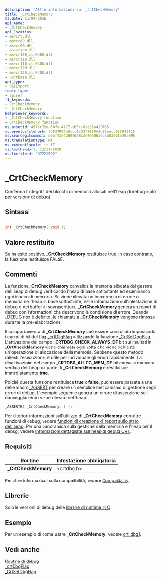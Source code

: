 ```yaml
---
description: 'Altre informazioni su: _CrtCheckMemory'
title: _CrtCheckMemory
ms.date: 11/04/2016
api_name:
- _CrtCheckMemory
api_location:
- msvcrt.dll
- msvcr80.dll
- msvcr90.dll
- msvcr100.dll
- msvcr100_clr0400.dll
- msvcr110.dll
- msvcr110_clr0400.dll
- msvcr120.dll
- msvcr120_clr0400.dll
- ucrtbase.dll
api_type:
- DLLExport
topic_type:
- apiref
f1_keywords:
- CrtCheckMemory
- _CrtCheckMemory
helpviewer_keywords:
- _CrtCheckMemory function
- CrtCheckMemory function
ms.assetid: 457cc72e-60fd-4177-ab5c-6ae26a420765
ms.openlocfilehash: f2537997a9adc1c2346560d3b65eecc633933616
ms.sourcegitcommit: d6af41e42699628c3e2e6063ec7b03931a49a098
ms.translationtype: MT
ms.contentlocale: it-IT
ms.lasthandoff: 12/11/2020
ms.locfileid: "97221592"
---
```

# <a name="_crtcheckmemory"></a>_CrtCheckMemory

Conferma l'integrità dei blocchi di memoria allocati nell'heap di debug (solo per versione di debug).

## <a name="syntax"></a>Sintassi

```C

int _CrtCheckMemory( void );
```

## <a name="return-value"></a>Valore restituito

Se ha esito positivo, **_CrtCheckMemory** restituisce true; in caso contrario, la funzione restituisce FALSE.

## <a name="remarks"></a>Commenti

La funzione **_CrtCheckMemory** convalida la memoria allocata dal gestore dell'heap di debug verificando l'heap di base sottostante ed esaminando ogni blocco di memoria. Se viene rilevata un'incoerenza di errore o memoria nell'heap di base sottostante, nelle informazioni sull'intestazione di debug o nei buffer di sovrascrittura, **_CrtCheckMemory** genera un report di debug con informazioni che descrivono la condizione di errore. Quando [_DEBUG](../../c-runtime-library/debug.md) non è definito, le chiamate a **_CrtCheckMemory** vengono rimosse durante la pre-elaborazione.

Il comportamento di **_CrtCheckMemory** può essere controllato impostando i campi di bit del flag [_crtDbgFlag](../../c-runtime-library/crtdbgflag.md) utilizzando la funzione [_CrtSetDbgFlag](crtsetdbgflag.md) . L'attivazione del campo **_CRTDBG_CHECK_ALWAYS_DF** bit sui risultati in **_CrtCheckMemory** viene chiamata ogni volta che viene richiesta un'operazione di allocazione della memoria. Sebbene questo metodo rallenti l'esecuzione, è utile per individuare gli errori rapidamente. La disattivazione del campo **_CRTDBG_ALLOC_MEM_DF** bit causa la mancata verifica dell'heap da parte di **_CrtCheckMemory** e restituisce immediatamente **true**.

Poiché questa funzione restituisce **true** o **false**, può essere passata a una delle macro [_ASSERT](assert-asserte-assert-expr-macros.md) per creare un semplice meccanismo di gestione degli errori di debug. L'esempio seguente genera un errore di asserzione se il danneggiamento viene rilevato nell'heap:

```C
_ASSERTE( _CrtCheckMemory( ) );
```

Per ulteriori informazioni sull'utilizzo di **_CrtCheckMemory** con altre funzioni di debug, vedere [funzioni di creazione di report sullo stato dell'heap](/visualstudio/debugger/crt-debug-heap-details). Per una panoramica sulla gestione della memoria e l'heap per il debug, vedere [Informazioni dettagliate sull'heap di debug CRT](/visualstudio/debugger/crt-debug-heap-details).

## <a name="requirements"></a>Requisiti

|Routine|Intestazione obbligatoria|
|-------------|---------------------|
|**_CrtCheckMemory**|\<crtdbg.h>|

Per altre informazioni sulla compatibilità, vedere [Compatibility](../../c-runtime-library/compatibility.md).

## <a name="libraries"></a>Librerie

Solo le versioni di debug delle [librerie di runtime di C](../../c-runtime-library/crt-library-features.md).

## <a name="example"></a>Esempio

Per un esempio di come usare **_CrtCheckMemory**, vedere [crt_dbg1](https://github.com/Microsoft/VCSamples/tree/master/VC2010Samples/crt/crt_dbg1).

## <a name="see-also"></a>Vedi anche

[Routine di debug](../../c-runtime-library/debug-routines.md)<br/>
[_crtDbgFlag](../../c-runtime-library/crtdbgflag.md)<br/>
[_CrtSetDbgFlag](crtsetdbgflag.md)<br/>
